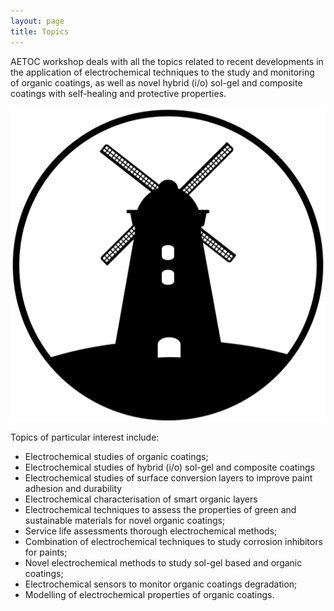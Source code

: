 ```yaml
---
layout: page
title: Topics
---
```


AETOC workshop deals with all the topics related to recent developments in the application of electrochemical techniques to the study and monitoring of organic coatings, as well as novel hybrid (i/o) sol-gel and composite coatings with self-healing and protective properties.

<div style="text-align:center">
  <img src="./assets/img/windmill.png" alt="Active coating system on an airplane">
</div>


Topics of particular interest include:

* Electrochemical studies of organic coatings;
* Electrochemical studies of hybrid (i/o) sol-gel and composite coatings
* Electrochemical studies of surface conversion layers to improve paint adhesion and durability
*  Electrochemical characterisation of smart organic layers
*  Electrochemical techniques to assess the properties of green and sustainable materials for novel organic coatings;
*  Service life assessments thorough electrochemical methods;
*  Combination of electrochemical techniques to study corrosion inhibitors for paints;
*  Novel electrochemical methods to study sol-gel based and organic coatings;
*  Electrochemical sensors to monitor organic coatings degradation;
*  Modelling of electrochemical properties of organic coatings.
